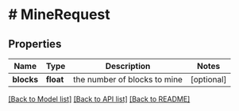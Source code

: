 # # MineRequest

## Properties

Name | Type | Description | Notes
------------ | ------------- | ------------- | -------------
**blocks** | **float** | the number of blocks to mine | [optional] 

[[Back to Model list]](../../README.md#documentation-for-models) [[Back to API list]](../../README.md#documentation-for-api-endpoints) [[Back to README]](../../README.md)


